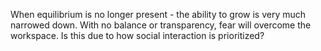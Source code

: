 When equilibrium is no longer present - the ability to grow is very much narrowed 
down. With no balance or transparency, fear will overcome the workspace. Is this 
due to how social interaction is prioritized?
